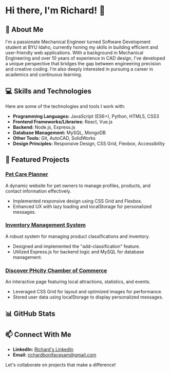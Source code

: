 # Hi there, I'm Richard! 👋

## 🌟 About Me
I'm a passionate Mechanical Engineer turned Software Development student at BYU Idaho, currently honing my skills in building efficient and user-friendly web applications. With a background in Mechanical Engineering and over 10 years of experience in CAD design, I've developed a unique perspective that bridges the gap between engineering precision and creative coding. I'm also deeply interested in pursuing a career in academics and continuous learning.

## 💻 Skills and Technologies
Here are some of the technologies and tools I work with:

- **Programming Languages:** JavaScript (ES6+), Python, HTML5, CSS3
- **Frontend Frameworks/Libraries:** React, Vue.js
- **Backend:** Node.js, Express.js
- **Database Management:** MySQL, MongoDB
- **Other Tools:** Git, AutoCAD, SolidWorks
- **Design Principles:** Responsive Design, CSS Grid, Flexbox, Accessibility

## 📂 Featured Projects
### [Pet Care Planner](https://github.com/your-repo/pet-care-planner)
A dynamic website for pet owners to manage profiles, products, and contact information effectively.
- Implemented responsive design using CSS Grid and Flexbox.
- Enhanced UX with lazy loading and localStorage for personalized messages.

### [Inventory Management System](https://github.com/your-repo/inventory-system)
A robust system for managing product classifications and inventory.
- Designed and implemented the "add-classification" feature.
- Utilized Express.js for backend logic and MySQL for database management.

### [Discover PHcity Chamber of Commerce](https://github.com/your-repo/phcity-discover)
An interactive page featuring local attractions, statistics, and events.
- Leveraged CSS Grid for layout and optimized images for performance.
- Stored user data using localStorage to display personalized messages.

## 📊 GitHub Stats


## 📫 Connect With Me
- **LinkedIn:** [Richard's LinkedIn](https://www.linkedin.com/in/richard-sam-99ba306a)
- **Email:** [richardbonifacesam@gmail.com](mailto:richardbonifacesam@gmail.com)

Let's collaborate on projects that make a difference!
